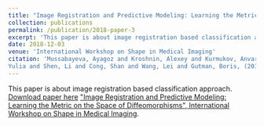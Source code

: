 ```yaml
---
title: "Image Registration and Predictive Modeling: Learning the Metric on the Space of Diffeomorphisms"
collection: publications
permalink: /publication/2018-paper-3
excerpt: 'This paper is about image registration based classification approach.'
date: 2018-12-03
venue: 'International Workshop on Shape in Medical Imaging'
citation: 'Mussabayeva, Ayagoz and Kroshnin, Alexey and Kurmukov, Anvar and Denisova, 
Yulia and Shen, Li and Cong, Shan and Wang, Lei and Gutman, Boris, (2018).'
---
```


This paper is about image registration based classification approach.
[Download paper here](http://ayagoz.github.io/files/paper3.pdf)
 ["Image Registration and Predictive 
Modeling: Learning 
the Metric on the Space of Diffeomorphisms", International Workshop on Shape 
in Medical Imaging](https://www.springer.com/gp/book/9783030047467).

